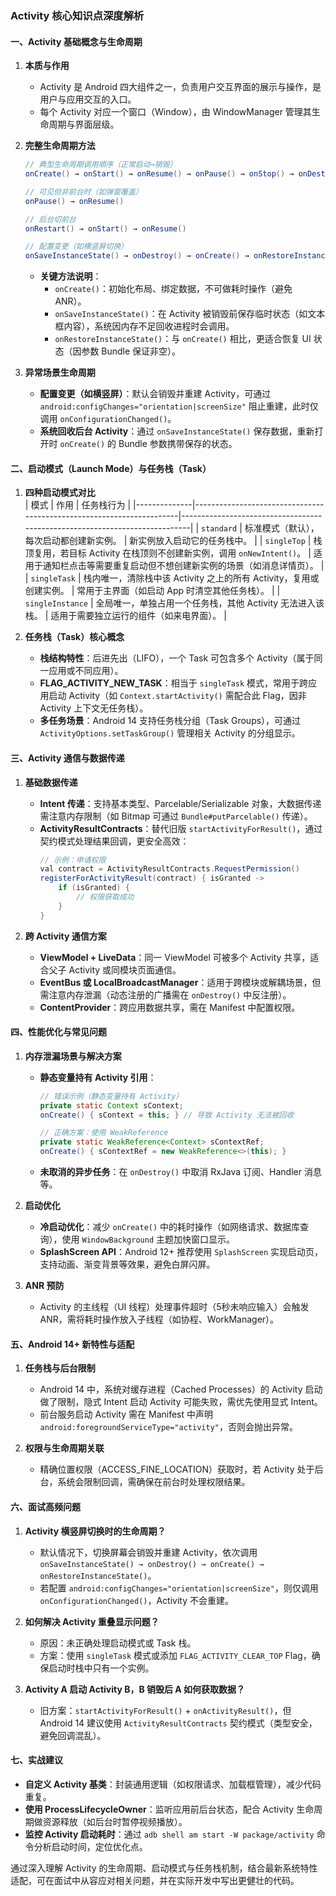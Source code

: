 ### Activity 核心知识点深度解析


#### **一、Activity 基础概念与生命周期**
1. **本质与作用**  
   - Activity 是 Android 四大组件之一，负责用户交互界面的展示与操作，是用户与应用交互的入口。
   - 每个 Activity 对应一个窗口（Window），由 WindowManager 管理其生命周期与界面层级。

2. **完整生命周期方法**  
   ```java
   // 典型生命周期调用顺序（正常启动→销毁）
   onCreate() → onStart() → onResume() → onPause() → onStop() → onDestroy()
   
   // 可见但非前台时（如弹窗覆盖）
   onPause() → onResume()
   
   // 后台切前台
   onRestart() → onStart() → onResume()
   
   // 配置变更（如横竖屏切换）
   onSaveInstanceState() → onDestroy() → onCreate() → onRestoreInstanceState() → ...
   ```
   - **关键方法说明**：  
     - `onCreate()`：初始化布局、绑定数据，不可做耗时操作（避免 ANR）。  
     - `onSaveInstanceState()`：在 Activity 被销毁前保存临时状态（如文本框内容），系统因内存不足回收进程时会调用。  
     - `onRestoreInstanceState()`：与 `onCreate()` 相比，更适合恢复 UI 状态（因参数 Bundle 保证非空）。

3. **异常场景生命周期**  
   - **配置变更（如横竖屏）**：默认会销毁并重建 Activity，可通过 `android:configChanges="orientation|screenSize"` 阻止重建，此时仅调用 `onConfigurationChanged()`。  
   - **系统回收后台 Activity**：通过 `onSaveInstanceState()` 保存数据，重新打开时 `onCreate()` 的 Bundle 参数携带保存的状态。


#### **二、启动模式（Launch Mode）与任务栈（Task）**
1. **四种启动模式对比**  
   | 模式         | 作用                                                                 | 任务栈行为                                                                 |
   |--------------|----------------------------------------------------------------------|----------------------------------------------------------------------------|
   | `standard`   | 标准模式（默认），每次启动都创建新实例。                             | 新实例放入启动它的任务栈中。                                               |
   | `singleTop`  | 栈顶复用，若目标 Activity 在栈顶则不创建新实例，调用 `onNewIntent()`。 | 适用于通知栏点击等需要重复启动但不想创建新实例的场景（如消息详情页）。     |
   | `singleTask` | 栈内唯一，清除栈中该 Activity 之上的所有 Activity，复用或创建实例。 | 常用于主界面（如启动 App 时清空其他任务栈）。                               |
   | `singleInstance` | 全局唯一，单独占用一个任务栈，其他 Activity 无法进入该栈。         | 适用于需要独立运行的组件（如来电界面）。                                   |

2. **任务栈（Task）核心概念**  
   - **栈结构特性**：后进先出（LIFO），一个 Task 可包含多个 Activity（属于同一应用或不同应用）。  
   - **FLAG_ACTIVITY_NEW_TASK**：相当于 `singleTask` 模式，常用于跨应用启动 Activity（如 `Context.startActivity()` 需配合此 Flag，因非 Activity 上下文无任务栈）。  
   - **多任务场景**：Android 14 支持任务栈分组（Task Groups），可通过 `ActivityOptions.setTaskGroup()` 管理相关 Activity 的分组显示。


#### **三、Activity 通信与数据传递**
1. **基础数据传递**  
   - **Intent 传递**：支持基本类型、Parcelable/Serializable 对象，大数据传递需注意内存限制（如 Bitmap 可通过 `Bundle#putParcelable()` 传递）。  
   - **ActivityResultContracts**：替代旧版 `startActivityForResult()`，通过契约模式处理结果回调，更安全高效：  
     ```java
     // 示例：申请权限
     val contract = ActivityResultContracts.RequestPermission()
     registerForActivityResult(contract) { isGranted ->
         if (isGranted) {
             // 权限获取成功
         }
     }
     ```

2. **跨 Activity 通信方案**  
   - **ViewModel + LiveData**：同一 ViewModel 可被多个 Activity 共享，适合父子 Activity 或同模块页面通信。  
   - **EventBus 或 LocalBroadcastManager**：适用于跨模块或解耦场景，但需注意内存泄漏（动态注册的广播需在 `onDestroy()` 中反注册）。  
   - **ContentProvider**：跨应用数据共享，需在 Manifest 中配置权限。


#### **四、性能优化与常见问题**
1. **内存泄漏场景与解决方案**  
   - **静态变量持有 Activity 引用**：  
     ```java
     // 错误示例（静态变量持有 Activity）
     private static Context sContext;
     onCreate() { sContext = this; } // 导致 Activity 无法被回收
     
     // 正确方案：使用 WeakReference
     private static WeakReference<Context> sContextRef;
     onCreate() { sContextRef = new WeakReference<>(this); }
     ```
   - **未取消的异步任务**：在 `onDestroy()` 中取消 RxJava 订阅、Handler 消息等。

2. **启动优化**  
   - **冷启动优化**：减少 `onCreate()` 中的耗时操作（如网络请求、数据库查询），使用 `WindowBackground` 主题加快窗口显示。  
   - **SplashScreen API**：Android 12+ 推荐使用 `SplashScreen` 实现启动页，支持动画、渐变背景等效果，避免白屏闪屏。

3. **ANR 预防**  
   - Activity 的主线程（UI 线程）处理事件超时（5秒未响应输入）会触发 ANR，需将耗时操作放入子线程（如协程、WorkManager）。


#### **五、Android 14+ 新特性与适配**
1. **任务栈与后台限制**  
   - Android 14 中，系统对缓存进程（Cached Processes）的 Activity 启动做了限制，隐式 Intent 启动 Activity 可能失败，需优先使用显式 Intent。  
   - 前台服务启动 Activity 需在 Manifest 中声明 `android:foregroundServiceType="activity"`，否则会抛出异常。

2. **权限与生命周期关联**  
   - 精确位置权限（ACCESS_FINE_LOCATION）获取时，若 Activity 处于后台，系统会限制回调，需确保在前台时处理权限结果。


#### **六、面试高频问题**
1. **Activity 横竖屏切换时的生命周期？**  
   - 默认情况下，切换屏幕会销毁并重建 Activity，依次调用 `onSaveInstanceState() → onDestroy() → onCreate() → onRestoreInstanceState()`。  
   - 若配置 `android:configChanges="orientation|screenSize"`，则仅调用 `onConfigurationChanged()`，Activity 不会重建。

2. **如何解决 Activity 重叠显示问题？**  
   - 原因：未正确处理启动模式或 Task 栈。  
   - 方案：使用 `singleTask` 模式或添加 `FLAG_ACTIVITY_CLEAR_TOP` Flag，确保启动时栈中只有一个实例。

3. **Activity A 启动 Activity B，B 销毁后 A 如何获取数据？**  
   - 旧方案：`startActivityForResult()` + `onActivityResult()`，但 Android 14 建议使用 `ActivityResultContracts` 契约模式（类型安全，避免回调混乱）。


#### **七、实战建议**
- **自定义 Activity 基类**：封装通用逻辑（如权限请求、加载框管理），减少代码重复。  
- **使用 ProcessLifecycleOwner**：监听应用前后台状态，配合 Activity 生命周期做资源释放（如后台时暂停视频播放）。  
- **监控 Activity 启动耗时**：通过 `adb shell am start -W package/activity` 命令分析启动时间，定位优化点。

通过深入理解 Activity 的生命周期、启动模式与任务栈机制，结合最新系统特性适配，可在面试中从容应对相关问题，并在实际开发中写出更健壮的代码。
